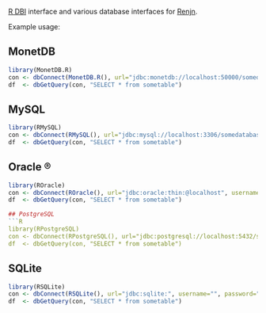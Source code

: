 [R DBI](http://cran.r-project.org/web/packages/DBI/index.html) interface and various database interfaces for [Renjn](http://www.renjin.org/).

Example usage:

## MonetDB
```R
library(MonetDB.R)
con <- dbConnect(MonetDB.R(), url="jdbc:monetdb://localhost:50000/somedatabase", username="monetdb", password="monetdb")
df  <- dbGetQuery(con, "SELECT * from sometable")
```

## MySQL
```R
library(RMySQL)
con <- dbConnect(RMySQL(), url="jdbc:mysql://localhost:3306/somedatabase", username="someuser", password="somepass")
df  <- dbGetQuery(con, "SELECT * from sometable")
```

## Oracle ®
```R
library(ROracle)
con <- dbConnect(ROracle(), url="jdbc:oracle:thin:@localhost", username="someuser", password="somepass")
df  <- dbGetQuery(con, "SELECT * from sometable")

## PostgreSQL
```R
library(RPostgreSQL)
con <- dbConnect(RPostgreSQL(), url="jdbc:postgresql://localhost:5432/somedatabase", username="someuser", password="somepass")
df  <- dbGetQuery(con, "SELECT * from sometable")
```

## SQLite
```R
library(RSQLite)
con <- dbConnect(RSQLite(), url="jdbc:sqlite:", username="", password="")
df  <- dbGetQuery(con, "SELECT * from sometable")
```

```